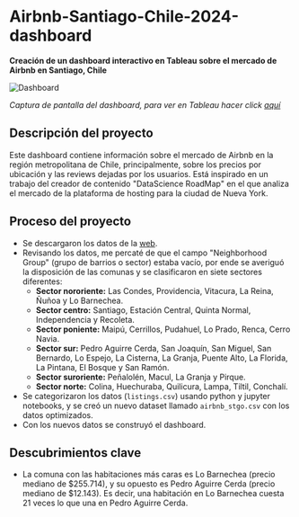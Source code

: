 # Airbnb-Santiago-Chile-2024-dashboard
__Creación de un dashboard interactivo en Tableau sobre el mercado de Airbnb en Santiago, Chile__

<image src="https://github.com/BastianLQ/Airbnb-Santiago-Chile-2024-dashboard/blob/main/Images/dashboard.jpg" alt="Dashboard">
  
_Captura de pantalla del dashboard, para ver en Tableau hacer click [aquí](https://public.tableau.com/app/profile/basti.n.l.pez/viz/TendenciasenYoutube/TendenciasenYouTube)_

## Descripción del proyecto
Este dashboard contiene información sobre el mercado de Airbnb en la región metropolitana de Chile, principalmente, sobre los precios por ubicación y las reviews dejadas por los usuarios. Está inspirado en un trabajo del creador de contenido "DataScience RoadMap" en el que analiza el mercado de la plataforma de hosting para la ciudad de Nueva York.

## Proceso del proyecto
- Se descargaron los datos de la [web](https://insideairbnb.com/get-the-data/).
- Revisando los datos, me percaté de que el campo "Neighborhood Group" (grupo de barrios o sector) estaba vacío, por ende se averiguó la disposición de las comunas y se clasificaron en siete sectores diferentes:
  - __Sector nororiente:__ Las Condes, Providencia, Vitacura, La Reina, Ñuñoa y Lo Barnechea.
  - __Sector centro:__ Santiago, Estación Central, Quinta Normal, Independencia y Recoleta.
  - __Sector poniente:__ Maipú, Cerrillos, Pudahuel, Lo Prado, Renca, Cerro Navia.
  - __Sector sur:__ Pedro Aguirre Cerda, San Joaquín, San Miguel, San Bernardo, Lo Espejo, La Cisterna, La Granja, Puente Alto, La Florida, La Pintana, El Bosque y San Ramón.
  - __Sector suroriente:__ Peñalolén, Macul, La Granja y Pirque.
  - __Sector norte:__ Colina, Huechuraba, Quilicura, Lampa, Tiltil, Conchalí.
- Se categorizaron los datos (`listings.csv`) usando python y jupyter notebooks, y se creó un nuevo dataset llamado `airbnb_stgo.csv` con los datos optimizados.
- Con los nuevos datos se construyó el dashboard.

## Descubrimientos clave
- La comuna con las habitaciones más caras es Lo Barnechea (precio mediano de $255.714), y su opuesto es Pedro Aguirre Cerda (precio mediano de $12.143). Es decir, una habitación en Lo Barnechea cuesta 21 veces lo que una en Pedro Aguirre Cerda.

